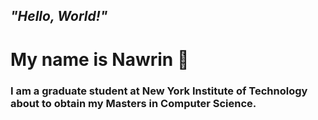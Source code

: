 


## _"Hello, World!"_
# My name is Nawrin 👋

### I am a graduate student at New York Institute of Technology about to obtain my Masters in Computer Science.
